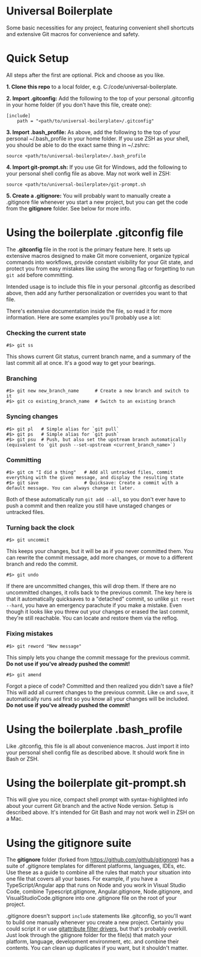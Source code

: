 # Universal Boilerplate

Some basic necessities for any project, featuring convenient shell shortcuts and extensive Git macros for convenience and safety.

# Quick Setup

All steps after the first are optional. Pick and choose as you like.

**1. Clone this repo** to a local folder, e.g. C:/code/universal-boilerplate.

**2. Import .gitconfig:** Add the following to the top of your personal .gitconfig in your home folder (if you don't have this file, create one):

    [include]
        path = "<path/to/universal-boilerplate>/.gitconfig"

**3. Import .bash_profile:** As above, add the following to the top of your personal ~/.bash_profile in your home folder. If you use ZSH as your shell, you should be able to do the exact same thing in ~/.zshrc:

    source <path/to/universal-boilerplate>/.bash_profile

**4. Import git-prompt.sh:** If you use Git for Windows, add the following to your personal shell config file as above. May not work well in ZSH:

    source <path/to/universal-boilerplate>/git-prompt.sh

**5. Create a .gitignore:** You will probably want to manually create a .gitignore file whenever you start a new project, but you can get the code from the **gitignore** folder. See below for more info.

# Using the boilerplate .gitconfig file

The **.gitconfig** file in the root is the primary feature here. It sets up extensive macros designed to make Git more convenient, organize typical commands into workflows, provide constant visibility for your Git state, and protect you from easy mistakes like using the wrong flag or forgetting to run `git add` before committing.

Intended usage is to include this file in your personal .gitconfig as described above, then add any further personalization or overrides you want to that file.

There's extensive documentation inside the file, so read it for more information. Here are some examples you'll probably use a lot:

### Checking the current state

    #$> git ss 
    
This shows current Git status, current branch name, and a summary of the last commit all at once. It's a good way to get your bearings.
    
### Branching

    #$> git new new_branch_name      # Create a new branch and switch to it
    #$> git co existing_branch_name  # Switch to an existing branch
    
### Syncing changes

    #$> git pl   # Simple alias for `git pull`
    #$> git ps   # Simple alias for `git push`
    #$> git psu  # Push, but also set the upstream branch automatically (equivalent to `git push --set-upstream <current_branch_name>`)
    
### Committing

    #$> git cm "I did a thing"   # Add all untracked files, commit everything with the given message, and display the resulting state
    #$> git save                 # Quicksave: Create a commit with a default message. You can always change it later.
                                    
Both of these automatically run `git add --all`, so you don't ever have to push a commit and then realize you still have unstaged changes or untracked files.
    
### Turning back the clock

    #$> git uncommit
    
This keeps your changes, but it will be as if you never committed them. You can rewrite the commit message, add more changes, or move to a different branch and redo the commit.

    #$> git undo      
    
If there are uncommitted changes, this will drop them. If there are no uncommitted changes, it rolls back to the previous commit. The key here is that it automatically quicksaves to a "detached" commit, so unlike `git reset --hard`, you have an emergency parachute if you make a mistake. Even though it looks like you threw out your changes or erased the last commit, they're still reachable. You can locate and restore them via the reflog.

### Fixing mistakes

    #$> git reword "New message"  
    
This simply lets you change the commit message for the previous commit. **Do not use if you've already pushed the commit!**

    #$> git amend
    
Forgot a piece of code? Committed and then realized you didn't save a file? This will add all current changes to the previous commit. Like `cm` and `save`, it automatically runs `add` first so you know all your changes will be included. **Do not use if you've already pushed the commit!**

# Using the boilerplate .bash_profile

Like .gitconfig, this file is all about convenience macros. Just import it into your personal shell config file as described above. It should work fine in Bash or ZSH.

# Using the boilerplate git-prompt.sh

This will give you nice, compact shell prompt with syntax-highlighted info about your current Git branch and the active Node version. Setup is described above. It's intended for Git Bash and may not work well in ZSH on a Mac.

# Using the gitignore suite

The **gitignore** folder (forked from https://github.com/github/gitignore) has a suite of .gitignore templates for different platforms, languages, IDEs, etc. Use these as a guide to combine all the rules that match your situation into one file that covers all your bases. For example, if you have a TypeScript/Angular app that runs on Node and you work in Visual Studio Code, combine Typescript.gitignore, Angular.gitignore, Node.gitignore, and VisualStudioCode.gitignore into one .gitignore file on the root of your project. 

.gitignore doesn't support `include` statements like .gitconfig, so you'll want to build one manually whenever you create a new project. Certainly you could script it or use [gitattribute filter drivers](https://git-scm.com/docs/gitattributes#_filter), but that's probably overkill. Just look through the gitignore folder for the file(s) that match your platform, language, development environment, etc. and combine their contents. You can clean up duplicates if you want, but it shouldn't matter.
